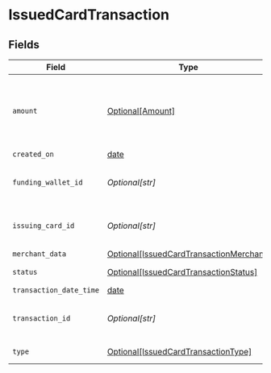 # IssuedCardTransaction


## Fields

| Field                                                                                           | Type                                                                                            | Required                                                                                        | Description                                                                                     | Example                                                                                         |
| ----------------------------------------------------------------------------------------------- | ----------------------------------------------------------------------------------------------- | ----------------------------------------------------------------------------------------------- | ----------------------------------------------------------------------------------------------- | ----------------------------------------------------------------------------------------------- |
| `amount`                                                                                        | [Optional[Amount]](../../models/shared/amount.md)                                               | :heavy_minus_sign:                                                                              | A representation of money containing an integer value and it's currency.                        |                                                                                                 |
| `created_on`                                                                                    | [date](https://docs.python.org/3/library/datetime.html#date-objects)                            | :heavy_minus_sign:                                                                              | N/A                                                                                             |                                                                                                 |
| `funding_wallet_id`                                                                             | *Optional[str]*                                                                                 | :heavy_minus_sign:                                                                              | UUID v4                                                                                         | ec7e1848-dc80-4ab0-8827-dd7fc0737b43                                                            |
| `issuing_card_id`                                                                               | *Optional[str]*                                                                                 | :heavy_minus_sign:                                                                              | UUID v4                                                                                         | ec7e1848-dc80-4ab0-8827-dd7fc0737b43                                                            |
| `merchant_data`                                                                                 | [Optional[IssuedCardTransactionMerchant]](../../models/shared/issuedcardtransactionmerchant.md) | :heavy_minus_sign:                                                                              | N/A                                                                                             |                                                                                                 |
| `status`                                                                                        | [Optional[IssuedCardTransactionStatus]](../../models/shared/issuedcardtransactionstatus.md)     | :heavy_minus_sign:                                                                              | Status of Transaction                                                                           |                                                                                                 |
| `transaction_date_time`                                                                         | [date](https://docs.python.org/3/library/datetime.html#date-objects)                            | :heavy_minus_sign:                                                                              | N/A                                                                                             |                                                                                                 |
| `transaction_id`                                                                                | *Optional[str]*                                                                                 | :heavy_minus_sign:                                                                              | UUID v4                                                                                         | ec7e1848-dc80-4ab0-8827-dd7fc0737b43                                                            |
| `type`                                                                                          | [Optional[IssuedCardTransactionType]](../../models/shared/issuedcardtransactiontype.md)         | :heavy_minus_sign:                                                                              | Type of Transaction                                                                             |                                                                                                 |